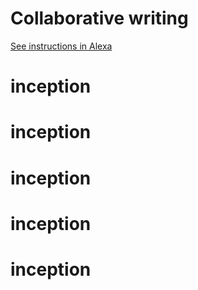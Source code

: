 # Collaborative writing

[See instructions in Alexa](https://alexa.bitmaker.co/cohorts/67/assignments/2021/latest)
# inception
# inception
# inception
# inception
# inception
